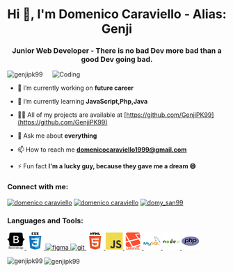 <h1 align="center">Hi 👋, I'm Domenico Caraviello - Alias: Genji</h1>
<h3 align="center">Junior Web Developer - There is no bad Dev more bad than a good Dev going bad.</h3>
<img align="right" alt="Coding" width="400" src="https://www.lambdatest.com/resources/images/news24.gif">
<p align="left"> <img src="https://komarev.com/ghpvc/?username=genjipk99&label=Profile%20views&color=0e75b6&style=flat-square" alt="genjipk99" /> </p>

- 🔭 I’m currently working on **future career**

- 🌱 I’m currently learning **JavaScript,Php,Java**

- 👨‍💻 All of my projects are available at [https://github.com/GenjiPK99](https://github.com/GenjiPK99)

- 💬 Ask me about **everything**

- 📫 How to reach me **domenicocaraviello1999@gmail.com**

- ⚡ Fun fact **I'm a lucky guy, because they gave me a dream 😄**

<h3 align="left">Connect with me:</h3>
<p align="left">
<a href="https://linkedin.com/in/domenico caraviello" target="blank"><img align="center" src="https://raw.githubusercontent.com/rahuldkjain/github-profile-readme-generator/master/src/images/icons/Social/linked-in-alt.svg" alt="domenico caraviello" height="30" width="40" /></a>
<a href="https://fb.com/domenico caraviello" target="blank"><img align="center" src="https://raw.githubusercontent.com/rahuldkjain/github-profile-readme-generator/master/src/images/icons/Social/facebook.svg" alt="domenico caraviello" height="30" width="40" /></a>
<a href="https://instagram.com/domy_san99" target="blank"><img align="center" src="https://raw.githubusercontent.com/rahuldkjain/github-profile-readme-generator/master/src/images/icons/Social/instagram.svg" alt="domy_san99" height="30" width="40" /></a>
</p>

<h3 align="left">Languages and Tools:</h3>
<p align="left"> <a href="https://getbootstrap.com" target="_blank" rel="noreferrer"> <img src="https://raw.githubusercontent.com/devicons/devicon/master/icons/bootstrap/bootstrap-plain-wordmark.svg" alt="bootstrap" width="40" height="40"/> </a> <a href="https://www.w3schools.com/css/" target="_blank" rel="noreferrer"> <img src="https://raw.githubusercontent.com/devicons/devicon/master/icons/css3/css3-original-wordmark.svg" alt="css3" width="40" height="40"/> </a> <a href="https://www.figma.com/" target="_blank" rel="noreferrer"> <img src="https://www.vectorlogo.zone/logos/figma/figma-icon.svg" alt="figma" width="40" height="40"/> </a> <a href="https://git-scm.com/" target="_blank" rel="noreferrer"> <img src="https://www.vectorlogo.zone/logos/git-scm/git-scm-icon.svg" alt="git" width="40" height="40"/> </a> <a href="https://www.w3.org/html/" target="_blank" rel="noreferrer"> <img src="https://raw.githubusercontent.com/devicons/devicon/master/icons/html5/html5-original-wordmark.svg" alt="html5" width="40" height="40"/> </a> <a href="https://developer.mozilla.org/en-US/docs/Web/JavaScript" target="_blank" rel="noreferrer"> <img src="https://raw.githubusercontent.com/devicons/devicon/master/icons/javascript/javascript-original.svg" alt="javascript" width="40" height="40"/> </a> <a href="https://laravel.com/" target="_blank" rel="noreferrer"> <img src="https://raw.githubusercontent.com/devicons/devicon/master/icons/laravel/laravel-plain-wordmark.svg" alt="laravel" width="40" height="40"/> </a> <a href="https://www.mysql.com/" target="_blank" rel="noreferrer"> <img src="https://raw.githubusercontent.com/devicons/devicon/master/icons/mysql/mysql-original-wordmark.svg" alt="mysql" width="40" height="40"/> </a> <a href="https://nodejs.org" target="_blank" rel="noreferrer"> <img src="https://raw.githubusercontent.com/devicons/devicon/master/icons/nodejs/nodejs-original-wordmark.svg" alt="nodejs" width="40" height="40"/> </a> <a href="https://www.php.net" target="_blank" rel="noreferrer"> <img src="https://raw.githubusercontent.com/devicons/devicon/master/icons/php/php-original.svg" alt="php" width="40" height="40"/> </a> </p>

<p><img align="left" src="https://github-readme-stats.vercel.app/api/top-langs?username=genjipk99&show_icons=true&theme=cobalt&title_color=ffffff&text_color=ffffff&cache_seconds=1500&locale=it&layout=compact" alt="genjipk99" /></p>

<p>&nbsp;<img align="center" src="https://github-readme-stats.vercel.app/api?username=genjipk99&show_icons=true&theme=cobalt&title_color=ffffff&text_color=ffffff&cache_seconds=1500&locale=it" alt="genjipk99" /></p>

